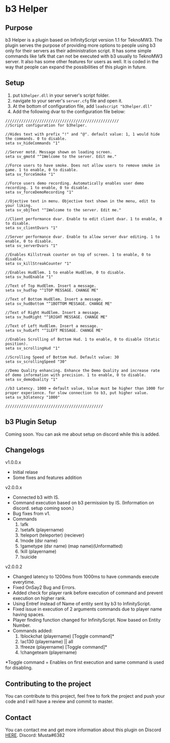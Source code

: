 # b3 Helper

## Purpose

b3 Helper is a plugin based on InfinityScript version 1.1 for TeknoMW3. The plugin serves the purpose of providing more options to people using b3 only for their servers as their administration script. It has some simple commands like !afk that can not be executed with b3 usually to TeknoMW3 server. It also has some other features for users as well. It is coded in the way that people can expand the possibilities of this plugin in future.

## Setup

1. put `b3helper.dll` in your server's script folder.
2. navigate to your server's `server.cfg` file and open it.
3. At the bottom of configuration file, add `loadscript "b3helper.dll"`
4. Add the following dvar to the configuration file below:

```
//////////////////////////////////////////////////
//Script configuration for b3helper.

//Hides text with prefix "!" and "@". default value: 1, 1 would hide the commands. 0 to disable.
seta sv_hideCommands "1"

//Server motd. Message shown on loading screen.
seta sv_gmotd "^1Welcome to the server. Edit me."

//Force users to have smoke. Does not allow users to remove smoke in game. 1 to enable, 0 to disable.
seta sv_forceSmoke "1"

//Force users demo recording. Automatically enables user demo recording. 1 to enable, 0 to disable.
seta sv_forceDemoRecording "1"

//Ojective text in menu. Objective text shown in the menu, edit to your liking.
seta sv_objText "^1Welcome to the server. Edit me."

//Client performance dvar. Enable to edit client dvar. 1 to enable, 0 to disable.
seta sv_clientDvars "1"

//Server performance dvar. Enable to allow server dvar editing. 1 to enable, 0 to disable.
seta sv_serverDvars "1"

//Enables Killstreak counter on top of screen. 1 to enable, 0 to disable.
seta sv_killStreakCounter "1"

//Enables HudElem. 1 to enable HudElem, 0 to disable.
seta sv_hudEnable "1"

//Text of Top HudElem. Insert a message.
seta sv_hudTop "^1TOP MESSAGE. CHANGE ME"

//Text of Bottom HudElem. Insert a message.
seta sv_hudBottom "^1BOTTOM MESSAGE. CHANGE ME"

//Text of Right HudElem. Insert a message.
seta sv_hudRight "^1RIGHT MESSAGE. CHANGE ME"

//Text of Left HudElem. Insert a message.
seta sv_hudLeft "^1LEFT MESSAGE. CHANGE ME"

//Enables Scrolling of Bottom Hud. 1 to enable, 0 to disable (Static position).
seta sv_scrollingHud "1"

//Scrolling Speed of Bottom Hud. Default value: 30
seta sv_scrollingSpeed "30"

//Demo Quality enhancing. Enhance the Demo Quality and increase rate of demo information with precision. 1 to enable, 0 to disable.
seta sv_demoQuality "1"

//b3 Latency. 1000 = default value, Value must be higher than 1000 for proper experience. for slow connection to b3, put higher value.
seta sv_b3latency "1000"

///////////////////////////////////////////
```

## b3 Plugin Setup
Coming soon. You can ask me about setup on discord while this is added.

## Changelogs 

v1.0.0.x
- Initial relase
- Some fixes and features addition

v2.0.0.x
- Connected b3 with IS.
- Command execution based on b3 permission by IS. (Information on discord. setup coming soon.)
- Bug fixes from v1.
- Commands
  1. !afk
  2. !setafk (playername)
  3. !teleport (teleporter) (reciever)
  4. !mode (dsr name)
  5. !gametype (dsr name) (map name)(Unformatted)
  6. !kill (playername)
  7. !suicide
 
v2.0.0.2
- Changed latency to 1200ms from 1000ms to have commands execute everytime.
- Fixed OnSay2 Bug and Errors.
- Added check for player rank before execution of command and prevent execution on higher rank.
- Using Entref instead of Name of entity sent by b3 to InfinityScript.
- Fixed issue in execution of 2 arguments commands due to player name having spaces.
- Player finding function changed for InfinityScript. Now based on Entity Number.
- Commands added:
  1. !blockchat (playername) [Toggle command]*
  2. !ac130 (playername) || all
  3. !freeze (playername) [Toggle command]*
  4. !changeteam (playername)
  
*Toggle command = Enables on first execution and same command is used for disabling.

## Contributing to the project

You can contribute to this project, feel free to fork the project and push your code and I will have a review and commit to master.

## Contact

You can contact me and get more information about this plugin on Discord [HERE](https://discord.gg/HFTXzTw). 
Discord: Musta#6382
